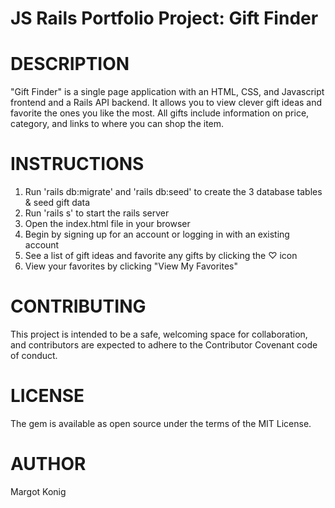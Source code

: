 # JS Rails Portfolio Project: Gift Finder

# DESCRIPTION

"Gift Finder" is a single page application with an HTML, CSS, and Javascript frontend and a Rails API backend. It allows you to view clever gift ideas and favorite the ones you like the most. All gifts include information on price, category, and links to where you can shop the item.

# INSTRUCTIONS

1. Run 'rails db:migrate' and 'rails db:seed' to create the 3 database tables & seed gift data
2. Run 'rails s' to start the rails server
3. Open the index.html file in your browser
4. Begin by signing up for an account or logging in with an existing account
5. See a list of gift ideas and favorite any gifts by clicking the ♡ icon
6. View your favorites by clicking "View My Favorites"

# CONTRIBUTING
This project is intended to be a safe, welcoming space for collaboration, and contributors are expected to adhere to the Contributor Covenant code of conduct.

# LICENSE
The gem is available as open source under the terms of the MIT License.

# AUTHOR
Margot Konig
